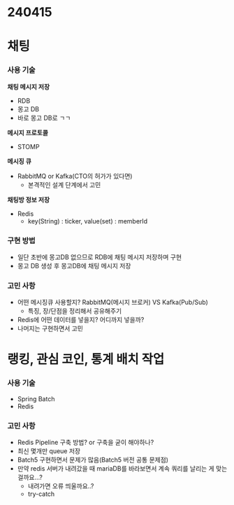 # 240415

# 채팅

### 사용 기술

**채팅 메시지 저장**

- RDB
- 몽고 DB
- 바로 몽고 DB로 ㄱㄱ

**메시지 프로토콜**

- STOMP

**메시징 큐**

- RabbitMQ or Kafka(CTO의 허가가 있다면)
    - 본격적인 설계 단계에서 고민

**채팅방 정보 저장**

- Redis
    - key(String) : ticker, value(set) : memberId

### 구현 방법

- 일단 초반에 몽고DB 없으므로 RDB에 채팅 메시지 저장하며 구현
- 몽고 DB 생성 후 몽고DB에 채팅 메시지 저장

### 고민 사항

- 어떤 메시징큐 사용할지? RabbitMQ(메시지 브로커) VS Kafka(Pub/Sub)
    - 특징, 장/단점을 정리해서 공유해주기
- Redis에 어떤 데이터를 넣을지? 어디까지 넣을까?
- 나머지는 구현하면서 고민

# 랭킹, 관심 코인, 통계 배치 작업

### 사용 기술

- Spring Batch
- Redis

### 고민 사항

- Redis Pipeline 구축 방법? or 구축을 굳이 해야하나?
- 최신 몇개만 queue 저장
- Batch5 구현하면서 문제가 많음(Batch5 버전 공통 문제점)
- 만약 redis 서버가 내려갔을 때 mariaDB를 바라보면서 계속 쿼리를 날리는 게 맞는걸까요…?
    - 내려가면 오류 띄울까요..?
    - try-catch
